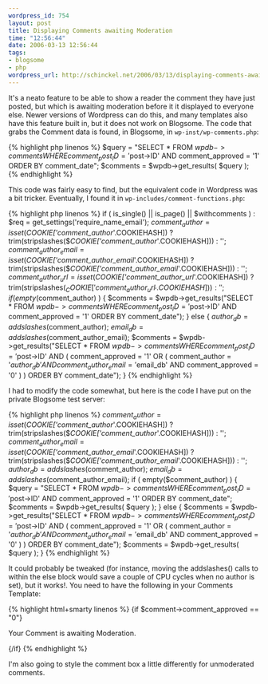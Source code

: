 ```yaml
--- 
wordpress_id: 754
layout: post
title: Displaying Comments awaiting Moderation
time: "12:56:44"
date: 2006-03-13 12:56:44
tags: 
- blogsome
- php
wordpress_url: http://schinckel.net/2006/03/13/displaying-comments-awaiting-moderation/
---
```

It's a neato feature to be able to show a reader the comment they have just posted, but which is awaiting moderation before it it displayed to everyone else. Newer versions of Wordpress can do this, and many templates also have this feature built in, but it does not work on Blogsome. The code that grabs the Comment data is found, in Blogsome, in `wp-inst/wp-comments.php`: 
    
{% highlight php linenos %}
        $query = "SELECT * FROM $wpdb->comments WHERE comment_post_ID = '$post->ID' AND comment_approved = '1' ORDER BY comment_date";
        $comments = $wpdb->get_results( $query );
{% endhighlight %}
    

This code was fairly easy to find, but the equivalent code in Wordpress was a bit tricker. Eventually, I found it in `wp-includes/comment-functions.php`: 
    
{% highlight php linenos %}
        if ( is_single() || is_page() || $withcomments ) :
            $req = get_settings('require_name_email');
            $comment_author = isset($_COOKIE['comment_author_'.COOKIEHASH]) ? trim(stripslashes($_COOKIE['comment_author_'.COOKIEHASH])) : '';
            $comment_author_email = isset($_COOKIE['comment_author_email_'.COOKIEHASH]) ? trim(stripslashes($_COOKIE['comment_author_email_'.COOKIEHASH])) : '';
            $comment_author_url = isset($_COOKIE['comment_author_url_'.COOKIEHASH]) ? trim(stripslashes($_COOKIE['comment_author_url_'.COOKIEHASH])) : '';
        if ( empty($comment_author) ) {
            $comments = $wpdb->get_results("SELECT * FROM $wpdb->comments WHERE comment_post_ID = '$post->ID' AND comment_approved = '1' ORDER BY comment_date");
        } else {
            $author_db = addslashes($comment_author);
            $email_db  = addslashes($comment_author_email);
            $comments = $wpdb->get_results("SELECT * FROM $wpdb->comments WHERE comment_post_ID = '$post->ID' AND ( comment_approved = '1' OR ( comment_author = '$author_db' AND comment_author_email = '$email_db' AND comment_approved = '0' ) ) ORDER BY comment_date");
        }
{% endhighlight %}
    

I had to modify the code somewhat, but here is the code I have put on the private Blogsome test server: 
    
{% highlight php linenos %}
        $comment_author = isset($_COOKIE['comment_author_'.COOKIEHASH]) ? trim(stripslashes($_COOKIE['comment_author_'.COOKIEHASH])) : '';
        $comment_author_email = isset($_COOKIE['comment_author_email_'.COOKIEHASH]) ? trim(stripslashes($_COOKIE['comment_author_email_'.COOKIEHASH])) : '';
        $author_db = addslashes($comment_author);
        $email_db  = addslashes($comment_author_email);
        if ( empty($comment_author) ) {
            $query = "SELECT * FROM $wpdb->comments WHERE comment_post_ID = '$post->ID' AND comment_approved = '1' ORDER BY comment_date";
            $comments = $wpdb->get_results( $query );
        } else {
            $comments = $wpdb->get_results("SELECT * FROM $wpdb->comments WHERE comment_post_ID = '$post->ID' AND ( comment_approved = '1' OR ( comment_author = '$author_db' AND comment_author_email = '$email_db' AND comment_approved = '0' ) ) ORDER BY comment_date");
            $comments = $wpdb->get_results( $query );
        }
{% endhighlight %}

It could probably be tweaked (for instance, moving the addslashes() calls to within the else block would save a couple of CPU cycles when no author is set), but it works!. You need to have the following in your Comments Template: 
    
{% highlight html+smarty linenos %}
    {if $comment->comment_approved == "0"}
        <p>Your Comment is awaiting Moderation.</p>
    {/if}
{% endhighlight %}
    

I'm also going to style the comment box a little differently for unmoderated comments. 
